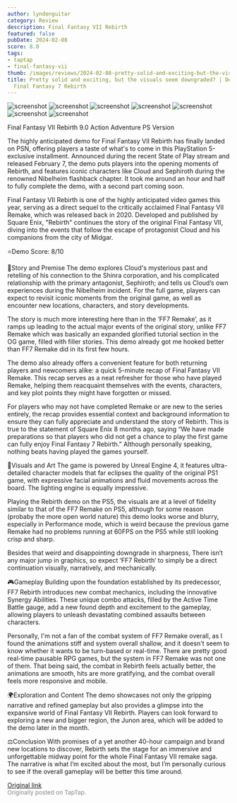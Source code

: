 ```yaml
---
author: lyndonguitar
category: Review
description: Final Fantasy VII Rebirth
featured: false
pubDate: 2024-02-08
score: 8.0
tags:
- taptap
- final-fantasy-vii
thumb: /images/reviews/2024-02-08-pretty-solid-and-exciting-but-the-visuals-seem-downgraded--demo-review---final-fantasy-7--0.avif
title: Pretty solid and exciting, but the visuals seem downgraded? | Demo Review -
  Final Fantasy 7 Rebirth
---
```


<div class="gallery">
  <img src="/images/reviews/2024-02-08-pretty-solid-and-exciting-but-the-visuals-seem-downgraded--demo-review---final-fantasy-7--0.avif" alt="screenshot" />
  <img src="/images/reviews/2024-02-08-pretty-solid-and-exciting-but-the-visuals-seem-downgraded--demo-review---final-fantasy-7--1.avif" alt="screenshot" />
  <img src="/images/reviews/2024-02-08-pretty-solid-and-exciting-but-the-visuals-seem-downgraded--demo-review---final-fantasy-7--2.avif" alt="screenshot" />
  <img src="/images/reviews/2024-02-08-pretty-solid-and-exciting-but-the-visuals-seem-downgraded--demo-review---final-fantasy-7--3.avif" alt="screenshot" />
  <img src="/images/reviews/2024-02-08-pretty-solid-and-exciting-but-the-visuals-seem-downgraded--demo-review---final-fantasy-7--4.avif" alt="screenshot" />
  <img src="/images/reviews/2024-02-08-pretty-solid-and-exciting-but-the-visuals-seem-downgraded--demo-review---final-fantasy-7--5.avif" alt="screenshot" />
  <img src="/images/reviews/2024-02-08-pretty-solid-and-exciting-but-the-visuals-seem-downgraded--demo-review---final-fantasy-7--6.avif" alt="screenshot" />
</div>

Final Fantasy VII Rebirth
9.0
Action
Adventure
PS Version

The highly anticipated demo for Final Fantasy VII Rebirth has finally landed on PSN, offering players a taste of what's to come in this PlayStation 5-exclusive installment. Announced during the recent State of Play stream and released February 7, the demo puts players into the opening moments of Rebirth, and features iconic characters like Cloud and Sephiroth during the renowned Nibelheim flashback chapter. It took me around an hour and half to fully complete the demo, with a second part coming soon.

Final Fantasy VII Rebirth is one of the highly anticipated video games this year, serving as a direct sequel to the critically acclaimed Final Fantasy VII Remake, which was released back in 2020. Developed and published by Square Enix, "Rebirth" continues the story of the original Final Fantasy VII, diving into the events that follow the escape of protagonist Cloud and his companions from the city of Midgar.

⭐️Demo Score: 8/10

📖Story and Premise
The demo explores Cloud's mysterious past and retelling of his connection to the Shinra corporation, and his complicated relationship with the primary antagonist, Sephiroth; and tells us Cloud’s own experiences during the Nibelheim incident. For the full game, players can expect to revisit iconic moments from the original game, as well as encounter new locations, characters, and story developments.

The story is much more interesting here than in the ‘FF7 Remake’, as it ramps up leading to the actual major events of the original story, unlike FF7 Remake which was basically an expanded glorified tutorial section in the OG game, filled with filler stories. This demo already got me hooked better than FF7 Remake did in its first few hours.

The demo also already offers a convenient feature for both returning players and newcomers alike: a quick 5-minute recap of Final Fantasy VII Remake. This recap serves as a neat refresher for those who have played Remake, helping them reacquaint themselves with the events, characters, and key plot points they might have forgotten or missed.

For players who may not have completed Remake or are new to the series entirely, the recap provides essential context and background information to ensure they can fully appreciate and understand the story of Rebirth. This is true to the statement of Square Enix 8 months ago, saying “We have made preparations so that players who did not get a chance to play the first game can fully enjoy Final Fantasy 7 Rebirth.” Although personally speaking, nothing beats having played the games yourself.

🎨Visuals and Art
The game is powered by Unreal Engine 4, it features ultra-detailed character models that far eclipses the quality of the original PS1 game, with expressive facial animations and fluid movements across the board. The lighting engine is equally impressive.

Playing the Rebirth demo on the PS5, the visuals are at a level of fidelity similar to that of the FF7 Remake on PS5, although for some reason (probaby the more open world nature) this demo looks worse and blurry, especially in Performance mode, which is weird because the previous game Remake had no problems running at 60FPS on the PS5 while still looking crisp and sharp.

Besides that weird and disappointing downgrade in sharpness, There isn’t any major jump in graphics, so expect ‘FF7 Rebirth’ to simply be a direct continuation visually, narratively, and mechanically.

🎮Gameplay
Building upon the foundation established by its predecessor, FF7 Rebirth introduces new combat mechanics, including the innovative Synergy Abilities. These unique combo attacks, filled by the Active Time Battle gauge, add a new found depth and excitement to the gameplay, allowing players to unleash devastating combined assaults between characters.

Personally, I'm not a fan of the combat system of FF7 Remake overall, as I found the animations stiff and system overall shallow, and it doesn't seem to know whether it wants to be turn-based or real-time. There are pretty good real-time pausable RPG games, but the system in FF7 Remake was not one of them. That being said, the combat in Rebirth feels actually better, the animations are smooth, hits are more gratifying, and the combat overall feels more responsive and mobile.

🌍Exploration and Content
The demo showcases not only the gripping narrative and refined gameplay but also provides a glimpse into the expansive world of Final Fantasy VII Rebirth. Players can look forward to exploring a new and bigger region, the Junon area, which will be added to the demo later in the month.

⚖️Conclusion
With promises of a yet another 40-hour campaign and brand new locations to discover, Rebirth sets the stage for an immersive and unforgettable midway point for the whole Final Fantasy VII remake saga. The narrative is what I’m excited about the most, but I’m personally curious to see if the overall gameplay will be better this time around.

[Original link](https://www.taptap.io/post/6978559)<br><span style="font-size: 0.95em; color: #888;">Originally posted on TapTap.</span>